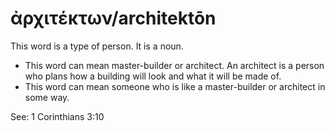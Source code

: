 # ἀρχιτέκτων/architektōn
This word is a type of person. It is a noun.

* This word can mean master-builder or architect. An architect is a person who plans how a building will look and what it will be made of.
* This word can mean someone who is like a master-builder or architect in some way.

See: 1 Corinthians 3:10
